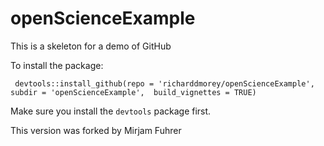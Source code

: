 # openScienceExample

This is a skeleton for a demo of GitHub

To install the package:

     devtools::install_github(repo = 'richarddmorey/openScienceExample', subdir = 'openScienceExample',  build_vignettes = TRUE)

Make sure you install the `devtools` package first.

This version was forked by Mirjam Fuhrer
